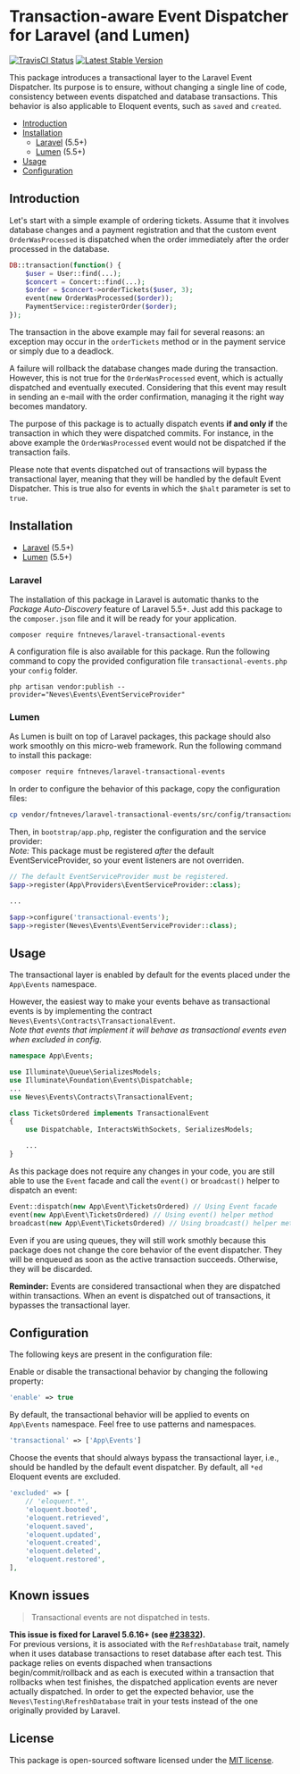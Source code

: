 # Transaction-aware Event Dispatcher for Laravel (and Lumen)

<a href="https://travis-ci.org/fntneves/laravel-transactional-events"><img src="https://travis-ci.org/fntneves/laravel-transactional-events.svg?branch=master" alt="TravisCI Status"></a>
<a href="https://packagist.org/packages/fntneves/laravel-transactional-events"><img src="https://poser.pugx.org/fntneves/laravel-transactional-events/v/stable" alt="Latest Stable Version"></a>

This package introduces a transactional layer to the Laravel Event Dispatcher. Its purpose is to ensure, without changing a single line of code, consistency between events dispatched and database transactions. This behavior is also applicable to Eloquent events, such as `saved` and `created`.

* [Introduction](#introduction)
* [Installation](#installation)
    * [Laravel](#laravel) (5.5+)
    * [Lumen](#lumen) (5.5+)
* [Usage](#usage)
* [Configuration](#configuration)

## Introduction

Let's start with a simple example of ordering tickets. Assume that it involves database changes and a payment registration and that the custom event `OrderWasProcessed` is dispatched when the order immediately after the order processed in the database.

```php
DB::transaction(function() {
    $user = User::find(...);
    $concert = Concert::find(...);
    $order = $concert->orderTickets($user, 3);
    event(new OrderWasProcessed($order));
    PaymentService::registerOrder($order);
});
```

The transaction in the above example may fail for several reasons: an exception may occur in the `orderTickets` method or in the payment service or simply due to a deadlock.

A failure will rollback the database changes made during the transaction. However, this is not true for the `OrderWasProcessed` event, which is actually dispatched and eventually executed. Considering that this event may result in sending an e-mail with the order confirmation, managing it the right way becomes mandatory.

The purpose of this package is to actually dispatch events **if and only if** the transaction in which they were dispatched commits. For instance, in the above example the `OrderWasProcessed` event would not be dispatched if the transaction fails.

Please note that events dispatched out of transactions will bypass the transactional layer, meaning that they will be handled by the default Event Dispatcher. This is true also for events in which the `$halt` parameter is set to `true`.

## Installation

* [Laravel](#laravel) (5.5+)
* [Lumen](#lumen) (5.5+)

### Laravel
The installation of this package in Laravel is automatic thanks to the _Package Auto-Discovery_ feature of Laravel 5.5+.
Just add this package to the `composer.json` file and it will be ready for your application.

```
composer require fntneves/laravel-transactional-events
```

A configuration file is also available for this package. Run the following command to copy the provided configuration file `transactional-events.php` your `config` folder.

```
php artisan vendor:publish --provider="Neves\Events\EventServiceProvider"
```

### Lumen

As Lumen is built on top of Laravel packages, this package should also work smoothly on this micro-web framework.
Run the following command to install this package:

``` bash
composer require fntneves/laravel-transactional-events
```

In order to configure the behavior of this package, copy the configuration files:

```bash
cp vendor/fntneves/laravel-transactional-events/src/config/transactional-events.php config/transactional-events.php
```

Then, in `bootstrap/app.php`, register the configuration and the service provider:<br/>
*Note:* This package must be registered _after_ the default EventServiceProvider, so your event listeners are not overriden.

```php
// The default EventServiceProvider must be registered.
$app->register(App\Providers\EventServiceProvider::class);

...

$app->configure('transactional-events');
$app->register(Neves\Events\EventServiceProvider::class);
```

## Usage

The transactional layer is enabled by default for the events placed under the `App\Events` namespace.

However, the easiest way to make your events behave as transactional events is by implementing the contract `Neves\Events\Contracts\TransactionalEvent`.<br/>
*Note that events that implement it will behave as transactional events even when excluded in config.*

```php
namespace App\Events;

use Illuminate\Queue\SerializesModels;
use Illuminate\Foundation\Events\Dispatchable;
...
use Neves\Events\Contracts\TransactionalEvent;

class TicketsOrdered implements TransactionalEvent
{
    use Dispatchable, InteractsWithSockets, SerializesModels;

    ...
}
```

As this package does not require any changes in your code, you are still able to use the `Event` facade and call the `event()` or `broadcast()` helper to dispatch an event:

```php
Event::dispatch(new App\Event\TicketsOrdered) // Using Event facade
event(new App\Event\TicketsOrdered) // Using event() helper method
broadcast(new App\Event\TicketsOrdered) // Using broadcast() helper method
```

Even if you are using queues, they will still work smothly because this package does not change the core behavior of the event dispatcher. They will be enqueued as soon as the active transaction succeeds. Otherwise, they will be discarded.

**Reminder:** Events are considered transactional when they are dispatched within transactions. When an event is dispatched out of transactions, it bypasses the transactional layer.


## Configuration

The following keys are present in the configuration file:

Enable or disable the transactional behavior by changing the following property:
```php
'enable' => true
```

By default, the transactional behavior will be applied to events on `App\Events` namespace. Feel free to use patterns and namespaces.

```php
'transactional' => ['App\Events']
```

Choose the events that should always bypass the transactional layer, i.e., should be handled by the default event dispatcher. By default, all `*ed` Eloquent events are excluded.

```php
'excluded' => [
    // 'eloquent.*',
    'eloquent.booted',
    'eloquent.retrieved',
    'eloquent.saved',
    'eloquent.updated',
    'eloquent.created',
    'eloquent.deleted',
    'eloquent.restored',
],
```

## Known issues

> Transactional events are not dispatched in tests.

**This issue is fixed for Laravel 5.6.16+ (see [#23832](https://github.com/laravel/framework/pull/23832)).**<br/>
For previous versions, it is associated with the `RefreshDatabase` trait, namely when it uses database transactions to reset database after each test.
This package relies on events dispached when transactions begin/commit/rollback and as each is executed within a transaction that rollbacks when test finishes, the dispatched application events are never actually dispatched. In order to get the expected behavior, use the `Neves\Testing\RefreshDatabase` trait in your tests instead of the one originally provided by Laravel.

## License
This package is open-sourced software licensed under the [MIT license](http://opensource.org/licenses/MIT).
